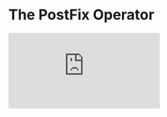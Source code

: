# The PostFix Operator

![alt text](https://github.com/hthayyil/calculator/blob/main/INSTRUCTIONS.pdf?raw=true)

